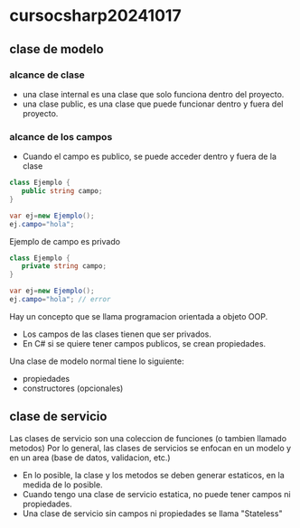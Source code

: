 # cursocsharp20241017

## clase de modelo

### alcance de clase

* una clase internal es una clase que solo funciona dentro del proyecto.
* una clase public, es una clase que puede funcionar dentro y fuera del proyecto.

### alcance de los campos

* Cuando el campo es publico, se puede acceder dentro y fuera de la clase
```csharp
class Ejemplo {
   public string campo;
}	

var ej=new Ejemplo();
ej.campo="hola";
```
Ejemplo de campo es privado
```csharp
class Ejemplo {
   private string campo;
}	

var ej=new Ejemplo();
ej.campo="hola"; // error
```

Hay un concepto que se llama programacion orientada a objeto OOP.

* Los campos de las clases tienen que ser privados.
* En C# si se quiere tener campos publicos, se crean propiedades.

Una clase de modelo normal tiene lo siguiente:
* propiedades
* constructores (opcionales)

## clase de servicio
Las clases de servicio son una coleccion de funciones (o tambien llamado metodos)
Por lo general, las clases de servicios se enfocan en un modelo y en un area (base de datos, validacion, etc.)

* En lo posible, la clase y los metodos se deben generar estaticos, en la medida de lo posible.
* Cuando tengo una clase de servicio estatica, no puede tener campos ni propiedades.
* Una clase de servicio sin campos ni propiedades se llama "Stateless"





